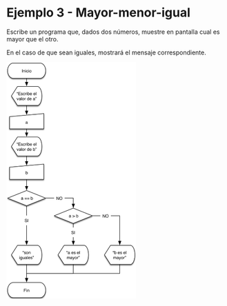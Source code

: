 # Ejemplo 3 - Mayor-menor-igual

Escribe un programa que, dados dos números, muestre en pantalla cual es mayor que el otro.

En el caso de que sean iguales, mostrará el mensaje correspondiente.

<img src="mayor_menor_igual.png" width="300" />
